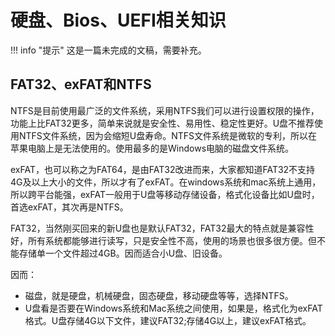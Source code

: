 # 硬盘、Bios、UEFI相关知识
!!! info "提示"
    这是一篇未完成的文稿，需要补充。

## FAT32、exFAT和NTFS
NTFS是目前使用最广泛的文件系统，采用NTFS我们可以进行设置权限的操作，功能上比FAT32更多，简单来说就是安全性、易用性、稳定性更好。U盘不推荐使用NTFS文件系统，因为会缩短U盘寿命。NTFS文件系统是微软的专利，所以在苹果电脑上是无法使用的。使用最多的是Windows电脑的磁盘文件系统。

exFAT，也可以称之为FAT64，是由FAT32改进而来，大家都知道FAT32不支持4G及以上大小的文件，所以才有了exFAT。在windows系统和mac系统上通用，所以跨平台能强，exFAT一般用于U盘等移动存储设备，格式化设备比如U盘时，首选exFAT，其次再是NTFS。

FAT32，当然刚买回来的新U盘也是默认FAT32，FAT32最大的特点就是兼容性好，所有系统都能够进行读写，只是安全性不高，使用的场景也很多很方便。但不能存储单一个文件超过4GB。因而适合小U盘、旧设备。

因而：

- 磁盘，就是硬盘，机械硬盘，固态硬盘，移动硬盘等等，选择NTFS。
- U盘看是否要在Windows系统和Mac系统之间使用，如果是，格式化为exFAT格式。U盘存储4G以下文件，建议FAT32;存储4G以上，建议exFAT格式。